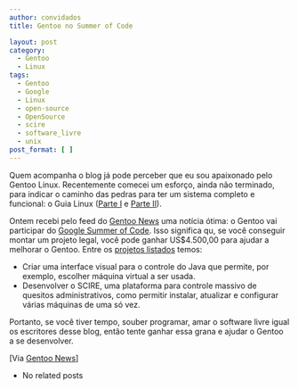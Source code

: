 ```yaml
---
author: convidados
title: Gentoo no Summer of Code

layout: post
category:
  - Gentoo
  - Linux
tags:
  - Gentoo
  - Google
  - Linux
  - open-source
  - OpenSource
  - scire
  - software_livre
  - unix
post_format: [ ]
---
```

Quem acompanha o blog já pode perceber que eu sou apaixonado pelo Gentoo Linux. Recentemente comecei um esforço, ainda não terminado, para indicar o caminho das pedras para ter um sistema completo e funcional: o Guia Linux ([Parte I][1] e [Parte II][2]).

Ontem recebi pelo feed do [Gentoo News][3] uma notícia ótima: o Gentoo vai participar do [Google Summer of Code][4]. Isso significa qu, se você conseguir montar um projeto legal, você pode ganhar US$4.500,00 para ajudar a melhorar o Gentoo. Entre os [projetos listados][5] temos:

*   Criar uma interface visual para o controle do Java que permite, por exemplo, escolher máquina virtual a ser usada.
*   Desenvolver o SCIRE, uma plataforma para controle massivo de quesitos administrativos, como permitir instalar, atualizar e configurar várias máquinas de uma só vez.

Portanto, se você tiver tempo, souber programar, amar o software livre igual os escritores desse blog, então tente ganhar essa grana e ajudar o Gentoo a se desenvolver.

[Via [Gentoo News][6]] 

*   No related posts












 [1]: http://vidageek.net/2007/03/15/guia-linux-parte-i-introducao/ "Guia Linux - Parte II: Sistema Básico"
 [2]: http://vidageek.net/2007/03/19/guia-linux-parte-ii-sistema-basico/ "Guia Linux - Parte I: Introdução"
 [3]: http://www.gentoo.org/ "Gentoo News"
 [4]: http://code.google.com/soc/ "Google Summer of Code"
 [5]: http://www.gentoo.org/proj/en/userrel/soc/ "Gentoo Summer of Code"
 [6]: http://www.gentoo.org/news/20070323-soc.xml "Gentoo Linux no Google Summer of Code"





